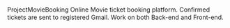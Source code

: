 ProjectMovieBooking 
Online Movie ticket booking platform. 
Conﬁrmed tickets are sent to registered Gmail. 
Work on both Back-end and Front-end. 
